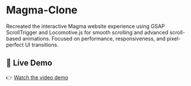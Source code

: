 # Magma-Clone
Recreated the interactive Magma website experience using GSAP ScrollTrigger and Locomotive.js for smooth scrolling and advanced scroll-based animations. Focused on performance, responsiveness, and pixel-perfect UI transitions.

## 🎥 Live Demo
👉 [Watch the video demo]([[https://yourusername.github.io/Magma-Clone/]](https://youtu.be/w_-wLQ1oNrc?si=ETJ-JA4SQZDF1Hfb))
